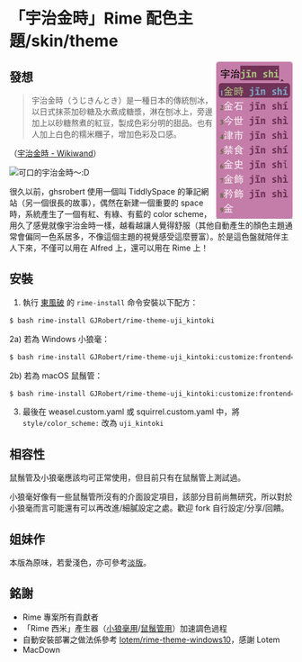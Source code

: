 # 「宇治金時」Rime 配色主題/skin/theme

<img align=right src="https://raw.githubusercontent.com/GJRobert/rime-theme-uji_kintoki/master/screenshot.png">

## 發想
> 宇治金時（うじきんとき）是一種日本的傳統刨冰，以日式抹茶加砂糖及水煮成糖漿，淋在刨冰上，旁邊加上以砂糖熬煮的紅豆，製成色彩分明的甜品。也有人加上白色的糯米糰子，增加色彩及口感。

（[宇治金時 - Wikiwand](https://www.wikiwand.com/zh-tw/宇治金時)）

![可口的宇治金時〜:D](https://upload.wikimedia.org/wikipedia/commons/thumb/6/60/Kakigoori.jpg/320px-Kakigoori.jpg)

很久以前，ghsrobert 使用一個叫 TiddlySpace 的筆記網站（另一個很長的故事），偶然在新建一個重要的 space 時，系統產生了一個有紅、有綠、有藍的 color scheme，用久了感覺就像宇治金時一樣，越看越讓人覺得舒服（其他自動產生的顏色主題通常會偏同一色系居多，不像這個主題的視覺感受這麼豐富）。於是這色盤就陪伴主人下來，不僅可以用在 Alfred 上，還可以用在 Rime 上！

## 安裝
1) 執行 [東風破](https://github.com/rime/plum) 的 `rime-install` 命令安裝以下配方：

```bash
$ bash rime-install GJRobert/rime-theme-uji_kintoki
```

2a) 若為 Windows 小狼毫：

```bash
$ bash rime-install GJRobert/rime-theme-uji_kintoki:customize:frontend=weasel
```

2b) 若為 macOS 鼠鬚管：

```bash
$ bash rime-install GJRobert/rime-theme-uji_kintoki:customize:frontend=squirrel
```

3) 最後在 weasel.custom.yaml 或 squirrel.custom.yaml 中，將 `style/color_scheme:` 改為 `uji_kintoki`

## 相容性
鼠鬚管及小狼毫應該均可正常使用，但目前只有在鼠鬚管上測試過。

小狼毫好像有一些鼠鬚管所沒有的介面設定項目，該部分目前尚無研究，所以對於小狼毫而言可能還有可以再改進/細膩設定之處。歡迎 fork 自行設定/分享/回饋。

## 姐妹作
本版為原味，若愛淺色，亦可參考[淡版](https://github.com/GJRobert/rime-theme-uji_kintoki_light)。

## 銘謝
* Rime 專案所有貢獻者
* 「Rime 西米」產生器（[小狼毫用](https://bennyyip.github.io/Rime-See-Me/)/[鼠鬚管用](https://gjrobert.github.io/Rime-See-Me-squirrel/)）加速調色過程
* 自動安裝部署之做法係參考 [lotem/rime-theme-windows10](https://github.com/lotem/rime-theme-windows10)，感謝 Lotem
* MacDown
